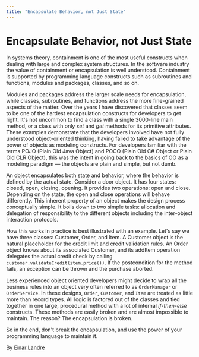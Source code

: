 ```yaml
---
title: "Encapsulate Behavior, not Just State"
---
```


# Encapsulate Behavior, not Just State

In systems theory, containment is one of the most useful constructs when dealing with large and complex system structures. In the software industry the value of containment or encapsulation is well understood. Containment is supported by programming language constructs such as subroutines and functions, modules and packages, classes, and so on.

Modules and packages address the larger scale needs for encapsulation, while classes, subroutines, and functions address the more fine-grained aspects of the matter. Over the years I have discovered that classes seem to be one of the hardest encapsulation constructs for developers to get right. It's not uncommon to find a class with a single 3000-line main method, or a class with only *set* and *get* methods for its primitive attributes. These examples demonstrate that the developers involved have not fully understood object-oriented thinking, having failed to take advantage of the power of objects as modeling constructs. For developers familiar with the terms POJO (Plain Old Java Object) and POCO (Plain Old C# Object or Plain Old CLR Object), this was the intent in going back to the basics of OO as a modeling paradigm — the objects are plain and simple, but not dumb.

An object encapsulates both state and behavior, where the behavior is defined by the actual state. Consider a door object. It has four states: closed, open, closing, opening. It provides two operations: open and close. Depending on the state, the open and close operations will behave differently. This inherent property of an object makes the design process conceptually simple. It boils down to two simple tasks: allocation and delegation of responsibility to the different objects including the inter-object interaction protocols.

How this works in practice is best illustrated with an example. Let's say we have three classes: Customer, Order, and Item. A Customer object is the natural placeholder for the credit limit and credit validation rules. An Order object knows about its associated Customer, and its addItem operation delegates the actual credit check by calling `customer.validateCredit(item.price())`. If the postcondition for the method fails, an exception can be thrown and the purchase aborted.

Less experienced object oriented developers might decide to wrap all the business rules into an object very often referred to as `OrderManager` or `OrderService`. In these designs, `Order`, `Customer`, and `Item` are treated as little more than record types. All logic is factored out of the classes and tied together in one large, procedural method with a lot of internal *if-then-else* constructs. These methods are easily broken and are almost impossible to maintain. The reason? The encapsulation is broken.

So in the end, don't break the encapsulation, and use the power of your programming language to maintain it.

By [Einar Landre](http://programmer.97things.oreilly.com/wiki/index.php/Einar_Landre)
